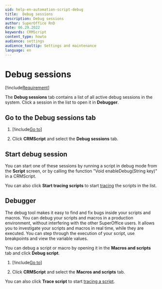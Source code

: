 ```yaml
---
uid: help-en-automation-script-debug
title:  Debug sessions
description: Debug sessions
author: SuperOffice RnD
date: 06.29.2022
keywords: CRMScript
content_type: howto
audience: settings
audience_tooltip: Settings and maintenance
language: en
---
```


# Debug sessions

[!include[Requirement](../../../includes/req-dev-tools.md)]

The **Debug sessions** tab contains a list of all active debug sessions in the system. Click a session in the list to open it in **Debugger**.

## Go to the Debug sessions tab

1. [!include[Go to](../../../learn/includes/goto-sm.md)]

1. Click **CRMScript** and select the **Debug sessions** tab.

## Start debug session

You can start one of these sessions by running a script in debug mode from the **Script** screen, or by calling the function "Void enableDebug(String key)" in a CRMScript.

You can also click **Start tracing scripts** to start [tracing][2] the scripts in the list.

## Debugger

The debug tool makes it easy to find and fix bugs inside your scripts and macros. You can debug your scripts and macros in a production environment, without interfering with the other SuperOffice users. It allows you to investigate your scripts and macros in real time, while they are executed. You can step through the execution of your script, use breakpoints and view the variable values.

You can debug a script or macro by opening it in the **Macros and scripts** tab and click <i class="ph ph-bug" aria-hidden="true"></i> **Debug script**.

1. [!include[Go to](../../../learn/includes/goto-sm.md)]

1. Click **CRMScript** and select the **Macros and scripts** tab.

You can also click **Trace script** to start [tracing a script][2].

<!-- Referenced links -->
[2]: tracing.md
